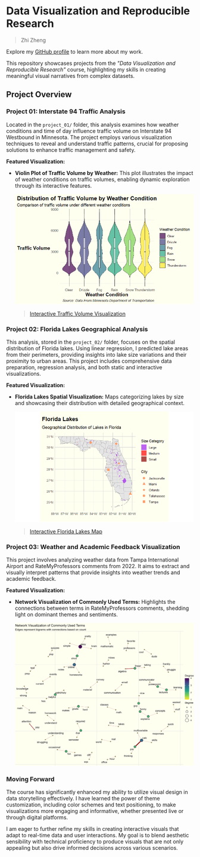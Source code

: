 # Data Visualization and Reproducible Research

> Zhi Zheng

Explore my [GitHub profile](https://github.com/ZhiZheng0889) to learn more about my work.

This repository showcases projects from the _"Data Visualization and Reproducible Research"_ course, highlighting my skills in creating meaningful visual narratives from complex datasets.

## Project Overview

### Project 01: Interstate 94 Traffic Analysis

Located in the `project_01/` folder, this analysis examines how weather conditions and time of day influence traffic volume on Interstate 94 Westbound in Minnesota. The project employs various visualization techniques to reveal and understand traffic patterns, crucial for proposing solutions to enhance traffic management and safety.

**Featured Visualization:**
- **Violin Plot of Traffic Volume by Weather:** This plot illustrates the impact of weather conditions on traffic volumes, enabling dynamic exploration through its interactive features.
  
  ![Violin Plot of Traffic Volume by Weather](figures/violin_plot_weather.png)
  
  > [Interactive Traffic Volume Visualization](figures/interactive_traffic_volume.html)

### Project 02: Florida Lakes Geographical Analysis

This analysis, stored in the `project_02/` folder, focuses on the spatial distribution of Florida lakes. Using linear regression, I predicted lake areas from their perimeters, providing insights into lake size variations and their proximity to urban areas. This project includes comprehensive data preparation, regression analysis, and both static and interactive visualizations.

**Featured Visualization:**
- **Florida Lakes Spatial Visualization:** Maps categorizing lakes by size and showcasing their distribution with detailed geographical context.
  
  ![Florida Lakes Spatial Visualization Fourth Iteration](figures/spatial_viz_4.png)
  
  > [Interactive Florida Lakes Map](figures/florida_lakes_interactice_map_revised.html)

### Project 03: Weather and Academic Feedback Visualization

This project involves analyzing weather data from Tampa International Airport and RateMyProfessors comments from 2022. It aims to extract and visually interpret patterns that provide insights into weather trends and academic feedback.

**Featured Visualization:**
- **Network Visualization of Commonly Used Terms:** Highlights the connections between terms in RateMyProfessors comments, shedding light on dominant themes and sentiments.
  
  ![Network Visualization of Commonly Used Terms](figures/network_plot.png)

### Moving Forward

The course has significantly enhanced my ability to utilize visual design in data storytelling effectively. I have learned the power of theme customization, including color schemes and text positioning, to make visualizations more engaging and informative, whether presented live or through digital platforms.

I am eager to further refine my skills in creating interactive visuals that adapt to real-time data and user interactions. My goal is to blend aesthetic sensibility with technical proficiency to produce visuals that are not only appealing but also drive informed decisions across various scenarios.
